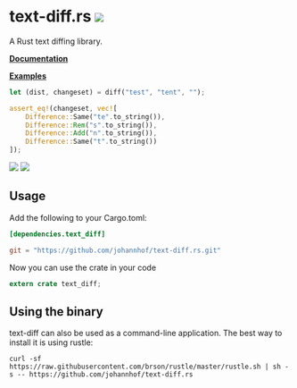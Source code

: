 # text-diff.rs [![](https://travis-ci.org/johannhof/text-diff.rs.svg?branch=master)](https://travis-ci.org/johannhof/text-diff.rs)
A Rust text diffing library. 

__[Documentation](https://johannhof.github.io/text-diff.rs)__

__[Examples](/Examples.md)__

```rust
let (dist, changeset) = diff("test", "tent", "");

assert_eq!(changeset, vec![
    Difference::Same("te".to_string()),
    Difference::Rem("s".to_string()),
    Difference::Add("n".to_string()),
    Difference::Same("t".to_string())
]);
```

![](https://raw.githubusercontent.com/johannhof/text-diff.rs/master/assets/fox.png)
![](https://raw.githubusercontent.com/johannhof/text-diff.rs/master/assets/github-style.png)

Usage
----------

Add the following to your Cargo.toml:

```toml
[dependencies.text_diff]

git = "https://github.com/johannhof/text-diff.rs.git"

```

Now you can use the crate in your code
```rust
extern crate text_diff;
```

Using the binary
-----------------

text-diff can also be used as a command-line application. The best way to install it is using rustle:

```
curl -sf https://raw.githubusercontent.com/brson/rustle/master/rustle.sh | sh -s -- https://github.com/johannhof/text-diff.rs
```
